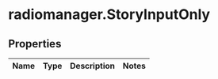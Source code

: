 # radiomanager.StoryInputOnly

## Properties

Name | Type | Description | Notes
------------ | ------------- | ------------- | -------------


